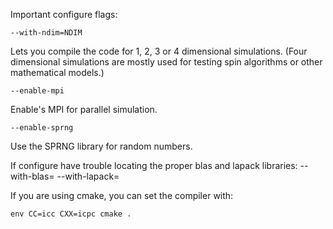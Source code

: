 Important configure flags:

    --with-ndim=NDIM
 
  Lets you compile the code for 1, 2, 3 or 4 dimensional
  simulations. (Four dimensional simulations are mostly
  used for testing spin algorithms or other mathematical
  models.) 

    --enable-mpi

  Enable's MPI for parallel simulation.

    --enable-sprng

  Use the SPRNG library for random numbers.

If configure have trouble locating the proper blas
and lapack libraries:
    --with-blas=<lib>
    --with-lapack=<lib>

If you are using cmake, you can set the compiler with:

    env CC=icc CXX=icpc cmake .
